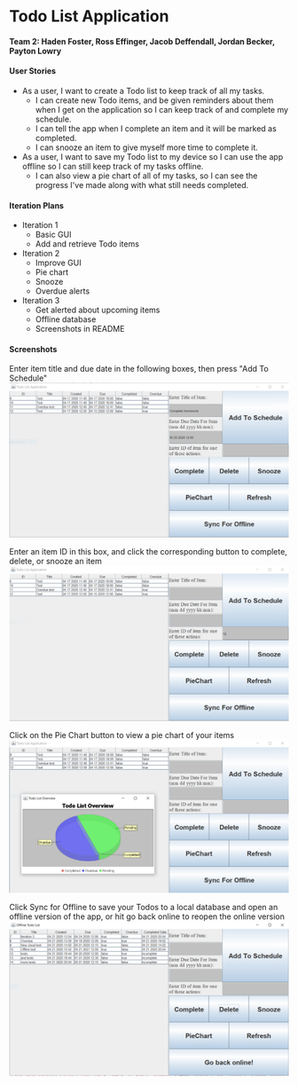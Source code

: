 # Todo List Application
#### Team 2: Haden Foster, Ross Effinger, Jacob Deffendall, Jordan Becker, Payton Lowry
#### User Stories
* As a user, I want to create a Todo list to keep track of all my tasks.
  *	I can create new Todo items, and be given reminders about them when I get on the application so I can keep track of and complete my schedule.
  * I can tell the app when I complete an item and it will be marked as completed.
  * I can snooze an item to give myself more time to complete it.
* As a user, I want to save my Todo list to my device so I can use the app offline so I can still keep track of my tasks offline.
  * I can also view a pie chart of all of my tasks, so I can see the progress I've made along with what still needs completed.
#### Iteration Plans
* Iteration 1
  * Basic GUI
  * Add and retrieve Todo items
* Iteration 2
  * Improve GUI
  * Pie chart
  * Snooze
  * Overdue alerts
* Iteration 3
  * Get alerted about upcoming items
  * Offline database
  * Screenshots in README
#### Screenshots
Enter item title and due date in the following boxes, then press "Add To Schedule"
![Add item](https://github.com/jddeffendall/TodoListApplication/blob/master/src/images/addItem.PNG)

Enter an item ID in this box, and click the corresponding button to complete, delete, or snooze an item
![Edit item](https://github.com/jddeffendall/TodoListApplication/blob/master/src/images/editItem.PNG)

Click on the Pie Chart button to view a pie chart of your items
![Pie chart](https://github.com/jddeffendall/TodoListApplication/blob/master/src/images/pieChart.PNG)

Click Sync for Offline to save your Todos to a local database and open an offline version of the app, or hit
go back online to reopen the online version
![Offline](https://github.com/jddeffendall/TodoListApplication/blob/master/src/images/offline.PNG)

